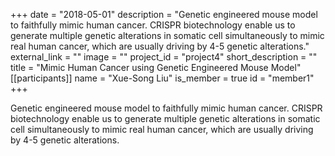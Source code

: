 +++
date = "2018-05-01"
description = "Genetic engineered mouse model to faithfully mimic human cancer. CRISPR biotechnology enable us to generate multiple genetic alterations in somatic cell simultaneously to mimic real human cancer, which are usually driving by 4-5 genetic alterations."
external_link = ""
image = ""
project_id = "project4"
short_description = ""
title = "Mimic Human Cancer using Genetic Engineered Mouse Model"
[[participants]]
    name = "Xue-Song Liu"
    is_member = true
    id = "member1"
+++


Genetic engineered mouse model to faithfully mimic human cancer. CRISPR biotechnology enable us to generate multiple genetic alterations in somatic cell simultaneously to mimic real human cancer, which are usually driving by 4-5 genetic alterations.